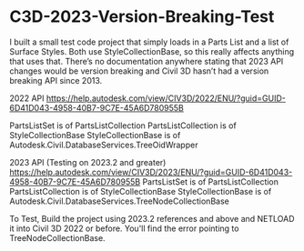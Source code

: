 # C3D-2023-Version-Breaking-Test
I built a small test code project that simply loads in a Parts List and a list of Surface Styles.
Both use StyleCollectionBase, so this really affects anything that uses that.
There’s no documentation anywhere stating that 2023 API changes would be version breaking and Civil 3D hasn’t had a version breaking API since 2013.

2022 API
https://help.autodesk.com/view/CIV3D/2022/ENU/?guid=GUID-6D41D043-4958-40B7-9C7E-45A6D780955B

PartsListSet is of PartsListCollection
PartsListCollection is of StyleCollectionBase
StyleCollectionBase is of Autodesk.Civil.DatabaseServices.TreeOidWrapper

2023 API (Testing on 2023.2 and greater)
https://help.autodesk.com/view/CIV3D/2023/ENU/?guid=GUID-6D41D043-4958-40B7-9C7E-45A6D780955B
PartsListSet is of PartsListCollection
PartsListCollection is of StyleCollectionBase
StyleCollectionBase is of Autodesk.Civil.DatabaseServices.TreeNodeCollectionBase



To Test, Build the project using 2023.2 references and above and NETLOAD it into Civil 3D 2022 or before. You'll find the error pointing to TreeNodeCollectionBase.
